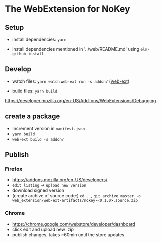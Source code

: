 # The WebExtension for NoKey

## Setup

 * install dependencies:
    `yarn`

 * install dependencies mentioned in '../web/README.md' using `elm-github-install`


## Develop

* watch files:
    `yarn watch`
    `web-ext run -s addon/` ([web-ext](https://developer.mozilla.org/en-US/Add-ons/WebExtensions/Getting_started_with_web-ext))

* build files:
    `yarn build`

https://developer.mozilla.org/en-US/Add-ons/WebExtensions/Debugging


## create a package

 * Increment version in `manifest.json`
 * `yarn build`
 * `web-ext build -s addon/`

## Publish
### Firefox
 * https://addons.mozilla.org/en-US/developers/
 * `edit listing` -> `upload new version`
 * download signed version
 * (create archive of source code:)
    `cd ..`, `git archive master -o web_extension/web-ext-artifacts/nokey-<0.1.0>.source.zip`


### Chrome
 * https://chrome.google.com/webstore/developer/dashboard
 * click edit and upload new .zip
 * publish changes, takes ~60min until the store updates




